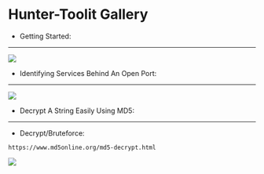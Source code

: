 # Hunter-Toolit Gallery

- Getting Started:

---

<img src="https://github.com/Keyj33k/Hunter-Toolkit/blob/main/imgs/haunt1.1.9.gif?raw=true"/>

- Identifying Services Behind An Open Port:

---

<img src="https://github.com/Keyj33k/Hunter-Toolkit/blob/main/imgs/bannerhaunting.gif?raw=true"/>

- Decrypt A String Easily Using MD5:

---

- Decrypt/Bruteforce: 
```
https://www.md5online.org/md5-decrypt.html
```

<img src="https://github.com/Keyj33k/Hunter-Toolkit/blob/main/imgs/md5dec.gif?raw=true"/>



